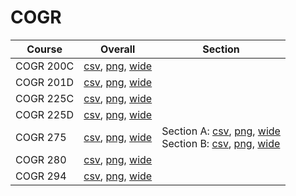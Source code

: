 # COGR

| Course | Overall | Section |
| ------ | ------- | ------- |
| COGR 200C | [csv](https://github.com/UCSD-Historical-Enrollment-Data/2024Winter/blob/main/overall/COGR%20200C.csv), [png](https://raw.githubusercontent.com/UCSD-Historical-Enrollment-Data/2024Winter/main/plot_overall/COGR%20200C.png), [wide](https://raw.githubusercontent.com/UCSD-Historical-Enrollment-Data/2024Winter/main/plot_overall_wide/COGR%20200C.png) |  |
| COGR 201D | [csv](https://github.com/UCSD-Historical-Enrollment-Data/2024Winter/blob/main/overall/COGR%20201D.csv), [png](https://raw.githubusercontent.com/UCSD-Historical-Enrollment-Data/2024Winter/main/plot_overall/COGR%20201D.png), [wide](https://raw.githubusercontent.com/UCSD-Historical-Enrollment-Data/2024Winter/main/plot_overall_wide/COGR%20201D.png) |  |
| COGR 225C | [csv](https://github.com/UCSD-Historical-Enrollment-Data/2024Winter/blob/main/overall/COGR%20225C.csv), [png](https://raw.githubusercontent.com/UCSD-Historical-Enrollment-Data/2024Winter/main/plot_overall/COGR%20225C.png), [wide](https://raw.githubusercontent.com/UCSD-Historical-Enrollment-Data/2024Winter/main/plot_overall_wide/COGR%20225C.png) |  |
| COGR 225D | [csv](https://github.com/UCSD-Historical-Enrollment-Data/2024Winter/blob/main/overall/COGR%20225D.csv), [png](https://raw.githubusercontent.com/UCSD-Historical-Enrollment-Data/2024Winter/main/plot_overall/COGR%20225D.png), [wide](https://raw.githubusercontent.com/UCSD-Historical-Enrollment-Data/2024Winter/main/plot_overall_wide/COGR%20225D.png) |  |
| COGR 275 | [csv](https://github.com/UCSD-Historical-Enrollment-Data/2024Winter/blob/main/overall/COGR%20275.csv), [png](https://raw.githubusercontent.com/UCSD-Historical-Enrollment-Data/2024Winter/main/plot_overall/COGR%20275.png), [wide](https://raw.githubusercontent.com/UCSD-Historical-Enrollment-Data/2024Winter/main/plot_overall_wide/COGR%20275.png) | Section A: [csv](https://github.com/UCSD-Historical-Enrollment-Data/2024Winter/blob/main/section/COGR%20275_A.csv), [png](https://raw.githubusercontent.com/UCSD-Historical-Enrollment-Data/2024Winter/main/plot_section/COGR%20275_A.png), [wide](https://raw.githubusercontent.com/UCSD-Historical-Enrollment-Data/2024Winter/main/plot_section_wide/COGR%20275_A.png)<br>Section B: [csv](https://github.com/UCSD-Historical-Enrollment-Data/2024Winter/blob/main/section/COGR%20275_B.csv), [png](https://raw.githubusercontent.com/UCSD-Historical-Enrollment-Data/2024Winter/main/plot_section/COGR%20275_B.png), [wide](https://raw.githubusercontent.com/UCSD-Historical-Enrollment-Data/2024Winter/main/plot_section_wide/COGR%20275_B.png) |
| COGR 280 | [csv](https://github.com/UCSD-Historical-Enrollment-Data/2024Winter/blob/main/overall/COGR%20280.csv), [png](https://raw.githubusercontent.com/UCSD-Historical-Enrollment-Data/2024Winter/main/plot_overall/COGR%20280.png), [wide](https://raw.githubusercontent.com/UCSD-Historical-Enrollment-Data/2024Winter/main/plot_overall_wide/COGR%20280.png) |  |
| COGR 294 | [csv](https://github.com/UCSD-Historical-Enrollment-Data/2024Winter/blob/main/overall/COGR%20294.csv), [png](https://raw.githubusercontent.com/UCSD-Historical-Enrollment-Data/2024Winter/main/plot_overall/COGR%20294.png), [wide](https://raw.githubusercontent.com/UCSD-Historical-Enrollment-Data/2024Winter/main/plot_overall_wide/COGR%20294.png) |  |
